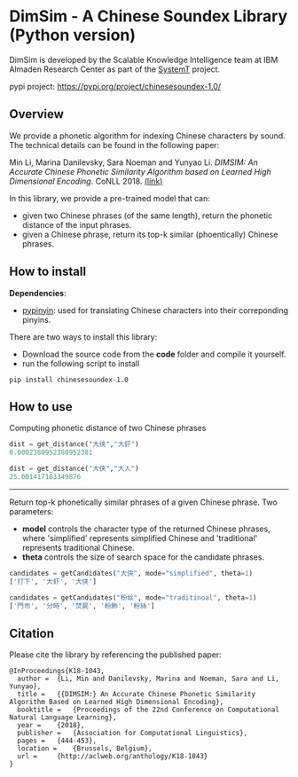 # DimSim - A Chinese Soundex Library (Python version) 

DimSim is developed by the Scalable Knowledge Intelligence team at IBM Almaden Research Center as part of the [SystemT](https://researcher.watson.ibm.com/researcher/view_group.php?id=1264) project. 

pypi project: https://pypi.org/project/chinesesoundex-1.0/

## Overview
We provide a phonetic algorithm for indexing Chinese characters by sound. The technical details can be found in the following paper:

Min Li, Marina Danilevsky, Sara Noeman and Yunyao Li. *DIMSIM: An Accurate Chinese Phonetic Similarity Algorithm based on Learned High Dimensional Encoding*. CoNLL 2018. [(link)](http://aclweb.org/anthology/K18-1043)

In this library, we provide a pre-trained model that can:
- given two Chinese phrases (of the same length), return the phonetic distance of the input phrases.
- given a Chinese phrase, return its top-k similar (phoentically) Chinese phrases.



## How to install

**Dependencies**:
- [pypinyin](https://github.com/mozillazg/python-pinyin): used for translating Chinese characters into their correponding pinyins. 

There are two ways to install this library:
- Download the source code from the **code** folder and compile it yourself.
- run the following script to install
```shell
pip install chinesesoundex-1.0
```

## How to use

Computing phonetic distance of two Chinese phrases
```python
dist = get_distance("大侠","大虾")
0.0002380952380952381

dist = get_distance("大侠","大人")
25.001417183349876
```
***
Return top-k phonetically similar phrases of a given Chinese phrase. Two parameters:
- **model** controls the character type of the returned Chinese phrases, where 'simplified' represents simplified Chinese and 'traditional' represents traditional Chinese.
- **theta** controls the size of search space for the candidate phrases.
```python
candidates = getCandidates("大侠", mode="simplified", theta=1)
['打下', '大虾', '大侠']

candidates = getCandidates("粉丝", mode="traditinoal", theta=1)
['門市', '分時', '焚屍', '粉飾', '粉絲']
```

## Citation

Please cite the library by referencing the published paper:
```
@InProceedings{K18-1043,
  author = 	{Li, Min and Danilevsky, Marina and Noeman, Sara and Li, Yunyao},
  title = 	{{DIMSIM:} An Accurate Chinese Phonetic Similarity Algorithm Based on Learned High Dimensional Encoding},
  booktitle = 	{Proceedings of the 22nd Conference on Computational Natural Language Learning},
  year = 	{2018},
  publisher = 	{Association for Computational Linguistics},
  pages = 	{444-453},
  location = 	{Brussels, Belgium},
  url = 	{http://aclweb.org/anthology/K18-1043}
}
```
